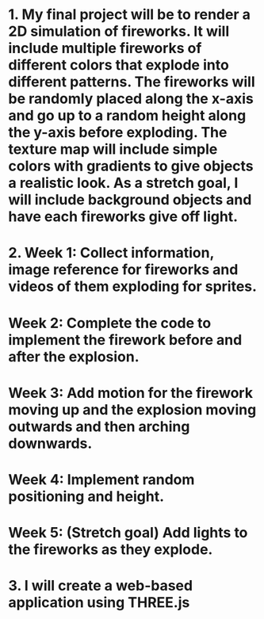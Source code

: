 # 1. My final project will be to render a 2D simulation of fireworks. It will include multiple fireworks of different colors that explode into different patterns. The fireworks will be randomly placed along the x-axis and go up to a random height along the y-axis before exploding. The texture map will include simple colors with gradients to give objects a realistic look. As a stretch goal, I will include background objects and have each fireworks give off light.
#
#
# 2. Week 1: Collect information, image reference for fireworks and videos of them exploding for sprites. 
#
#    Week 2: Complete the code to implement the firework before and after the explosion.
#
#    Week 3: Add motion for the firework moving up and the explosion moving outwards and then arching downwards.
#
#    Week 4: Implement random positioning and height.
#
#    Week 5: (Stretch goal) Add lights to the fireworks as they explode.
#
#
# 3. I will create a web-based application using THREE.js

